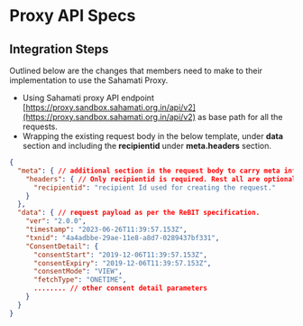 # Proxy API Specs

## Integration Steps

Outlined below are the changes that members need to make to their implementation to use the Sahamati Proxy.

* Using Sahamati proxy API endpoint [https://proxy.sandbox.sahamati.org.in/api/v2](https://proxy.sandbox.sahamati.org.in/api/v2) as base path for all the requests.
* Wrapping the existing request body in the below template, under **data** section and including the **recipientid** under **meta.headers** section.

```json
{
  "meta": { // additional section in the request body to carry meta information about the request. Extensible to add other meta information, if required, in future.
    "headers": { // Only recipientid is required. Rest all are optional for now
      "recipientid": "recipient Id used for creating the request."
    }
  },
  "data": { // request payload as per the ReBIT specification.
    "ver": "2.0.0",
    "timestamp": "2023-06-26T11:39:57.153Z",
    "txnid": "4a4adbbe-29ae-11e8-a8d7-0289437bf331",
    "ConsentDetail": {
      "consentStart": "2019-12-06T11:39:57.153Z",
      "consentExpiry": "2019-12-06T11:39:57.153Z",
      "consentMode": "VIEW",
      "fetchType": "ONETIME",
      ........ // other consent detail parameters
    }
  }
}
```
